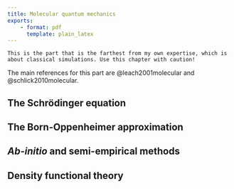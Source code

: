 ```yaml
---
title: Molecular quantum mechanics
exports:
    - format: pdf
      template: plain_latex
---
```


```{warning}
This is the part that is the farthest from my own expertise, which is about classical simulations. Use this chapter with caution!
```

The main references for this part are @leach2001molecular and @schlick2010molecular.

## The Schrödinger equation

## The Born-Oppenheimer approximation

## *Ab-initio* and semi-empirical methods

## Density functional theory

